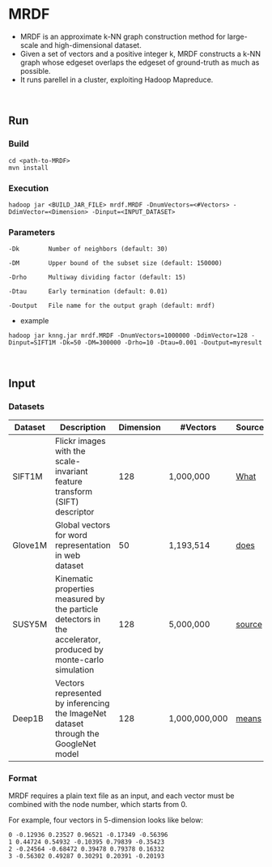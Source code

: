 # MRDF
- MRDF is an approximate k-NN graph construction method for large-scale and high-dimensional dataset.
- Given a set of vectors and a positive integer k, MRDF constructs a k-NN graph whose edgeset overlaps the edgeset of ground-truth as much as possible.
- It runs parellel in a cluster, exploiting Hadoop Mapreduce.
<br>

## Run

### Build

```
cd <path-to-MRDF>
mvn install
```

### Execution
```
hadoop jar <BUILD_JAR_FILE> mrdf.MRDF -DnumVectors=<#Vectors> -DdimVector=<Dimension> -Dinput=<INPUT_DATASET>
```

### Parameters

```
-Dk        Number of neighbors (default: 30)

-DM        Upper bound of the subset size (default: 150000)

-Drho      Multiway dividing factor (default: 15)

-Dtau      Early termination (default: 0.01)

-Doutput   File name for the output graph (default: mrdf)
```

- example
```
hadoop jar knng.jar mrdf.MRDF -DnumVectors=1000000 -DdimVector=128 -Dinput=SIFT1M -Dk=50 -DM=300000 -Drho=10 -Dtau=0.001 -Doutput=myresult
```
<br>

## Input

### Datasets

| Dataset | Description | Dimension | #Vectors | Source |
| --- | --- | --- | --- | --- |
| SIFT1M | Flickr images with the scale-invariant feature transform (SIFT) descriptor | 128 | 1,000,000 | [What](http://corpus-texmex.irisa.fr/) |
| Glove1M | Global vectors for word representation in web dataset | 50 | 1,193,514 | [does](https://nlp.stanford.edu/projects/glove/) |
| SUSY5M | Kinematic properties measured by the particle detectors in the accelerator, produced by monte-carlo simulation | 128 | 5,000,000 | [source](https://archive.ics.uci.edu/ml/datasets/SUSY) |
| Deep1B | Vectors represented by inferencing the ImageNet dataset through the GoogleNet model | 128 | 1,000,000,000 | [means](http://sites.skoltech.ru/compvision/noimi/) |

### Format

MRDF requires a plain text file as an input, and each vector must be combined with the node number, which starts from 0.

For example, four vectors in 5-dimension looks like below:
```
0 -0.12936 0.23527 0.96521 -0.17349 -0.56396
1 0.44724 0.54932 -0.10395 0.79839 -0.35423
2 -0.24564 -0.68472 0.39478 0.79378 0.16332
3 -0.56302 0.49287 0.30291 0.20391 -0.20193
```
